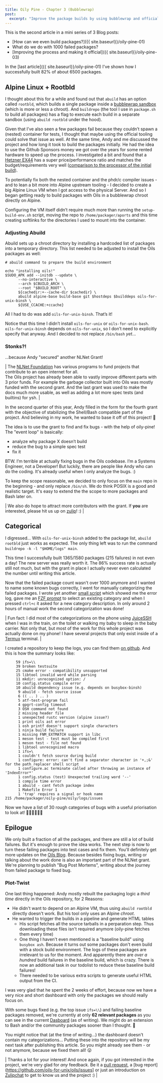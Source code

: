 ```yaml
---
title: Oily Pine - Chapter 3 (Bubblewrap)
post:
  excerpt: "Improve the package builds by using bubblewrap and official tooling."
---
```


This is the second article in a mini series of 3 Blog posts:
- [How can we even build packages?]({{ site.baseurl}}/oily-pine-01)
- What do we do with 1000 failed packages?
- [Improving the process and making it official]({{ site.baseurl}}/oily-pine-03)

In the [last article]({{ site.baseurl}}/oily-pine-01) I've shown how I successfully built 82% of about 6500 packages.

## Alpine Linux + Rootbld

I thought about this for a while and found out that `abuild` has an option called `rootbld`, which builds a single package inside a [bubblewrap sandbox](https://github.com/containers/bubblewrap) (which is more or less a chroot). And `buildrepo` (the tool I use in `package.sh` to build all packages) has a flag to execute each build in a separate sandbox (using `abuild rootbld` under the hood).

Given that I’ve also seen a few packages fail because they couldn’t spawn a (nested) container for tests, I thought that maybe using the official tooling could solve that issue as well. At the same time, Andy and me discussed the project and how long it took to build the packages initially. He had the idea to use the Github Sponsors money we got over the years for some rented hardware to speed up the process. I investigated a bit and found that a [Hetzner EX44](https://www.hetzner.com/dedicated-rootserver/ex44/configurator/#/) has a super price/performance ratio and matches the budget/requirements very well ([comparison to the processor of the initial build](https://www.cpubenchmark.net/compare/4993vs1191/Intel-i5-13500-vs-Intel-Xeon-E3-1245-V2)).


To potentially fix both the nested container and the phdr/c compiler issues - and to lean a bit more into Alpine upstream tooling - I decided to create a big Alpine Linux VM when I got access to the physical Server. And so I began getting ready to build packages with Oils in a bubblewrap chroot directly on Alpine.

Configuring the VM itself didn’t require much more than running the `setup-build-env.sh` script, moving the repo to `/home/packager/aports` and this time creating softlinks for the directories I used to mount into the container.

### Adjusting Abuild

Abuild sets up a chroot directory by installing a hardcoded list of packages into a temporary directory.
This list needed to be adjusted to install the Oils packages as well:


```shell
# abuild command to prepare the build environment

echo "installing oils!"
$SUDO_APK add --initdb --update \
      --no-interactive \
      --arch $CBUILD_ARCH \
      --root "$BUILD_ROOT" \
      ${cachedir:+--cache-dir $cachedir} \
      abuild alpine-base build-base git $hostdeps $builddeps oils-for-unix-binsh \
      ${USE_CCACHE:+ccache}
```

All I had to do was add `oils-for-unix-binsh`. That’s it!

Notice that this time I didn’t install `oils-for-unix` or `oils-for-unix-bash`. `oils-for-unix-binsh` depends on `oils-for-unix`, so I don’t need to explicitly specify that anyway. And I decided to not replace `/bin/bash` *yet*...

### Stonks?!

...because Andy "secured" another NLNet Grant!

| The [NLNet Foundation](https://nlnet.nl/) has various programs to fund projects that contribute to an open internet for all.<br />The Oils project has already been able to vastly improve different parts with 3 prior funds. For example the garbage collector built into Oils was mostly funded with the second grant. And the last grant was used to make the docs much more usable, as well as adding a lot more spec tests (and builtins) for ysh. |

In the second quarter of this year, Andy filled in the form for the fourth grant with the objective of stabilizing the Shell/Bash compatible part of the project. And believing in my work, he wanted to base it off of this project! 🤩

The idea is to use the grant to find and fix bugs - with the help of oily-pine!
The "event loop" is basically:
- analyze why package X doesn’t build
- reduce the bug to a simple spec test
- fix it

BTW. I’m terrible at actually fixing bugs in the Oils codebase. I’m a Systems Engineer, not a Developer! But luckily, there are people like Andy who can do the coding. It's already useful when I only analyze the bugs. :)

To keep the scope reasonable, we decided to only focus on the `main` repo in the beginning - and only replace `/bin/sh`. We do think POSIX is a good and realistic target. It's easy to extend the the scope to more packages and Bash later on.

| We also do hope to attract more contributors with the grant. If **you** are interested, please hit us up on [zulip](https://oilshell.zulipchat.com/)! :) |

## Categorical

I digressed... With `oils-for-unix-binsh` added to the package list, `abuild rootbld` just works as expected. The only thing left was to run the command `buildrepo -k -l "$HOME/logs" main`.

This time I successfully built 1365/1580 packages (215 failures) in not even a day! The new server was really worth it. The 86% success rate is actually still not much, but with the grant in place I actually never even calculated the number until writing this article.

Now that the failed package count wasn't over 1000 anymore and I wanted to name some known bugs correctly, I went for manually categorizing the failed packages. I wrote yet another [small script](https://github.com/Melkor333/oily-pine/blob/9cb57f0efc7a96d4c98e337f6d7f9802c57ca419/oily/logs.ysh#L49) which showed me the error log, gave me an [FZF prompt](https://junegunn.github.io/fzf/) to select an existing category and when I pressed `ctrl+c` it asked for a new category description. In only around 2 hours of manual work the second categorization was done!

| Fun fact: I did most of the categorizations on the phone using [JuiceSSH](https://juicessh.com/) when I was in the train, on the toilet or walking my baby to sleep in the baby carrier. Not only that, but most of the work for this whole project was actually done on my phone! I have several projects that only exist inside of a [Termux](https://termux.dev/en/) terminal. |

I created a repository to keep the logs, you can find them [on github](https://github.com/Melkor333/oily-pine-logs).
And this is how the summary looks like:

```
     59 ifs=\\
     39 broken testsuite
     25 cmake error - compatibility unsupported
     15 libtool invalid word while parsing
     11 mkdir: unrecognized option: /
     10 config.status compile error
     10 abuild dependency issue (e.g. depends on busybox-binsh)
      9 abuild - fetch source issue
      6 (( .. ) .. )
      5 atf-test-program fail
      4 gpgrt-config timeout
      3 OSH command not found
      2 missing header file
      1 unexpected rustc version (alpine issue?)
      1 print oils ast error
      1 osh printf doesn't support single characters
      1 ninja build failure
      1 missing FNM_EXTMATCH support in libc
      1 meson test - test must be compiled first
      1 meson test - file not found
      1 libtool unrecognized macro
      1 ifs=\
      1 couldn't fetch source during build
      1 configure: error: can't find a separator character in '+,;&' for the path_replacer shell script
      1 configure.ac terminate called after throwing an instance of 'IndexError*'
      1 config.status (test) Unexpected trailing word '--'
      1 compile time error
      1 abuild - cant fetch package index
      1 Makefile Error 1
      1 'trap' requires a signal or hook name
215 /home/packager/oily-pine/oily/logs/issues
```

Now we have a list of 30 rough categories of bugs with a useful priorisation to look at! 🥳🎉🥳🎉🥳🎉

## Epilogue

We only built a fraction of all the packages, and there are still a lot of build failures.
But it's enough to prove the idea works. The next step is now to turn these failing packages into test cases and fix them.
You'll definitely get more updates on the [Oils Blog](https://oils.pub/blog/). Because besides fixing bugs, writing or talking about the work done is also an important part of the NLNet grant. We're planning to publish "Bug Post Mortems", writing about the journey from failed package to fixed bug.

### Plot-Twist

One last thing happened: Andy mostly rebuilt the packaging logic a *third time* directly in the Oils repository, for 2 Reasons:
- He didn't want to depend on an Alpine VM, thus using `abuild rootbld` directly doesn't work. But his tool only uses an Alpine *chroot*.
- He wanted to trigger the builds in a pipeline and generate HTML tables
   - His script fetches all the source tarballs in a perparation step. Thus downloading these files isn't required anymore (oily-pine fetches them every time)
   - One thing I haven't even mentioned is a "baseline build" using `busybox ash`. Because it turns out some packages don't even build with a stock build environment. The logs of these packages are irrelevant to us for the moment. And apparently there are *over a hundred* build failures in the baseline build, which is crazy. There is now an additional task in our todolist to reduce these baseline build failures!
   - There needed to be various extra scripts to generate useful HTML output from the CI.

I was very glad that he spent the 2 weeks of effort, because now we have a very nice and short dashboard with only the packages we should really focus on. 

With some bugs fixed (e.g. the top issue `ifs=\\`) and failing baseline packages removed, we're currently at only **62 relevant packages** as you can see in the current [Dasboard](https://op.oils.pub/aports-build/2025-09-06-edit.wwz/_tmp/aports-report/2025-09-06-edit/diff_merged.html) (as of writing). We might do an extension to Bash and/or the community packages sooner than I thought. 🤩

You might notice that (at the time of writing...) the dashboard doesn't contain my categorizations... Putting these into the repository will be my next task after publishing this article. So you might already see them - or not anymore, because we fixed them all! 😛

| Thanks a lot for your interest! And once again, if you got interested in the project, we're very glad for *any* feedback. Be it a [pull request](https://github.com/oils-for-unix/oils/pulls), a [bug report](https://github.com/oils-for-unix/oils/issues] or just an introduction on [Zulipchat](https://oilshell.zulipchat.com/#narrow/channel/119655-new-members) to get to know us and the project :) |

